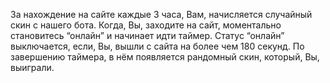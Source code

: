 За нахождение на сайте каждые 3 часа, Вам, начисляется случайный скин с нашего бота. Когда, Вы, заходите на сайт, моментально становитесь “онлайн” и начинает идти таймер. Статус “онлайн” выключается, если, Вы, вышли с сайта на более чем 180 секунд. По завершению таймера, в нём появляется рандомный скин, который, Вы, выиграли.